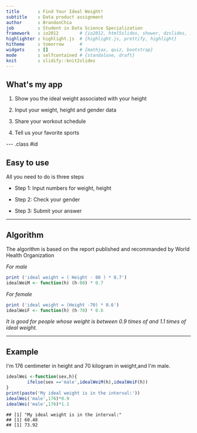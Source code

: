 ```yaml
---
title       : Find Your Ideal Weight!
subtitle    : Data product assignment
author      : BrandonChia
job         : Student in Data Science Specialization
framework   : io2012        # {io2012, html5slides, shower, dzslides, ...}
highlighter : highlight.js  # {highlight.js, prettify, highlight}
hitheme     : tomorrow      # 
widgets     : []            # {mathjax, quiz, bootstrap}
mode        : selfcontained # {standalone, draft}
knit        : slidify::knit2slides
---
```


## What's my app
1. Show you the ideal weight associated with your height

2. Input your weight, height and gender data

3. Share your workout schedule

4. Tell us your favorite sports

--- .class #id 

## Easy to use
All you need to do is three steps

* Step 1: Input numbers for weight, height

* Step 2: Check your gender

* Step 3: Submit your answer


---
## Algorithm
The algorithm is based on the report published and recommanded by World Health Organization

_For male_

```r
print ('ideal weight = ( Height - 80 ) * 0.7')
idealWeiM <- function(h) (h-80) * 0.7
```
_For female_

```r
print ('ideal weight = (Height -70) * 0.6')
idealWeiF <- function(h) (h-70) * 0.6
```
_It is good for people whose weight is between 0.9 times of and 1.1 times of ideal weight._


---
## Example
I'm 176 centimeter in height and 70 kilogram in weight,and I'm male.

```r
idealWei <-function(sex,h){
        ifelse(sex =='male',idealWeiM(h),idealWeiF(h))
}
print(paste('My ideal weight is in the interval:'))
idealWei('male',176)*0.9
idealWei('male',176)*1.1
```

```
## [1] "My ideal weight is in the interval:"
## [1] 60.48
## [1] 73.92
```


